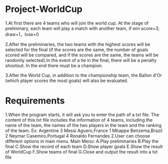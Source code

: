 # Project-WorldCup
1.At first there are 4 teams who will join the world cup. At the stage of preliminary, each team will play a match with another team, if win score+3; draw+1，lose+0

2.After the preliminaries, the two teams with the highest scores will be selected for the final (if the scores are the same, the number of goals scored will be compared, and if the scores are the same, the teams will be randomly selected).In the event of a tie in the final, there will be a penalty shootout. In the end there must be a champion.

3.After the World Cup, in addition to the championship team, the Ballon d'Or (which player scores the most goals) will also be evaluated.

# Requirements
1.When the program starts, it will ask you to enter the path of a txt file. The content of this txt file includes the information of 4 teams, including the name of the team, the names of the two players in the team and the ranking of the team. 
Ex: Argentine 3 Messi Aguero,France 1 Mbappe Benzema,Brazil 2 Neymar Casemiro,Portugal 4 Ronaldo Fernandes
2.User can choose different options in main menu.
Main Menu:
A.Play preliminaries
B.Play the final
C.Show the record of each team
D.Show player goals
E.Show the result of WorldCup
F.Show teams of final
G.Close and output the result into a txt file
